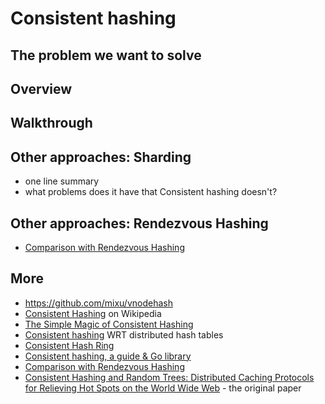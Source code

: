 # Consistent hashing

## The problem we want to solve


## Overview


## Walkthrough


## Other approaches: Sharding

* one line summary
* what problems does it have that Consistent hashing doesn't?


## Other approaches: Rendezvous Hashing

* [Comparison with Rendezvous Hashing](https://en.wikipedia.org/wiki/Rendezvous_hashing)


## More

* https://github.com/mixu/vnodehash
* [Consistent Hashing](https://en.wikipedia.org/wiki/Consistent_hashing) on Wikipedia
* [The Simple Magic of Consistent Hashing](http://www.paperplanes.de/2011/12/9/the-magic-of-consistent-hashing.html)
* [Consistent hashing](http://michaelnielsen.org/blog/consistent-hashing/) WRT distributed hash tables
* [Consistent Hash Ring](http://www.martinbroadhurst.com/Consistent-Hash-Ring.html)
* [Consistent hashing, a guide & Go library](https://medium.com/@sent0hil/consistent-hashing-a-guide-go-implementation-fe3421ac3e8f#.tyu8l8uv3)
* [Comparison with Rendezvous Hashing](https://en.wikipedia.org/wiki/Rendezvous_hashing)
* [Consistent Hashing and Random Trees: Distributed Caching Protocols for Relieving Hot Spots on the World Wide Web](https://www.akamai.com/es/es/multimedia/documents/technical-publication/consistent-hashing-and-random-trees-distributed-caching-protocols-for-relieving-hot-spots-on-the-world-wide-web-technical-publication.pdf) - the original paper
